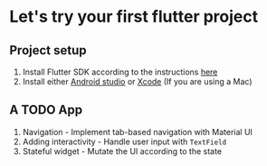 # Let's try your first flutter project

## Project setup
1. Install Flutter SDK according to the instructions [here](https://flutter.dev/docs/get-started/install)
2. Install either [Android studio](https://developer.android.com/studio) or [Xcode](https://apps.apple.com/us/app/xcode/id497799835) (If you are using a Mac)

## A TODO App

1. Navigation - Implement tab-based navigation with Material UI
2. Adding interactivity - Handle user input with `TextField`
3. Stateful widget - Mutate the UI according to the state